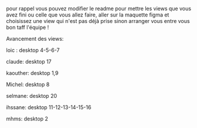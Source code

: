 pour rappel vous pouvez modifier le readme pour mettre les views que vous avez fini ou celle que vous allez faire, aller sur la maquette figma et choisissez une view qui n'est pas déjà prise sinon arranger vous entre vous bon taff l'équipe !

Avancement des views:

loic : 
desktop 4-5-6-7

claude:
desktop 17

kaouther:
desktop 1,9 

Michel:
desktop 8

selmane:
desktop 20

ihssane:
desktop 11-12-13-14-15-16

mhms:
desktop 2
